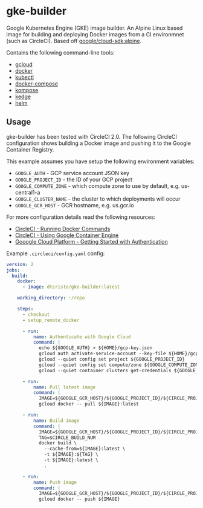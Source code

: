 # gke-builder
Google Kubernetes Engine (GKE) image builder. An Alpine Linux based image for building and deploying Docker images from a CI environmnet (such as CircleCI). Based off [google/cloud-sdk:alpine](https://hub.docker.com/r/google/cloud-sdk/).

Contains the following command-line tools:
  * [gcloud](https://cloud.google.com/sdk/gcloud/)
  * [docker](https://docs.docker.com/engine/reference/commandline/cli/)
  * [kubectl](https://kubernetes.io/docs/user-guide/kubectl-overview/)
  * [docker-compose](https://docs.docker.com/compose/reference/overview/)
  * [kompose](http://kompose.io/)
  * [kedge](http://kedgeproject.org/)
  * [helm](https://helm.sh/)

## Usage
gke-builder has been tested with CircleCI 2.0. The following CircleCI configuration shows building a Docker image and pushing it to the Google Container Registry.

This example assumes you have setup the following environment variables:
  * `GOOGLE_AUTH` - GCP service account JSON key
  * `GOOGLE_PROJECT_ID` - the ID of your GCP project
  * `GOOGLE_COMPUTE_ZONE` - which compute zone to use by default, e.g. us-central1-a
  * `GOOGLE_CLUSTER_NAME` - the cluster to which deployments will occur
  * `GOOGLE_GCR_HOST` - GCR hostname, e.g. us.gcr.io

For more configuration details read the following resources:
  * [CircleCI - Running Docker Commands](https://circleci.com/docs/2.0/building-docker-images/)
  * [CircleCI - Using Google Container Engine](https://circleci.com/docs/2.0/google-container-engine/)
  * [Gooogle Cloud Platform - Getting Started with Authentication](https://cloud.google.com/docs/authentication/getting-started)

Example `.circleci/config.yaml` config:
```yaml
version: 2
jobs:
  build:
    docker:
      - image: dtcristo/gke-builder:latest

    working_directory: ~/repo

    steps:
      - checkout
      - setup_remote_docker

      - run:
          name: Authenticate with Google Cloud
          command: |
            echo ${GOOGLE_AUTH} > ${HOME}/gcp-key.json
            gcloud auth activate-service-account --key-file ${HOME}/gcp-key.json
            gcloud --quiet config set project ${GOOGLE_PROJECT_ID}
            gcloud --quiet config set compute/zone ${GOOGLE_COMPUTE_ZONE}
            gcloud --quiet container clusters get-credentials ${GOOGLE_CLUSTER_NAME}

      - run:
          name: Pull latest image
          command: |
            IMAGE=${GOOGLE_GCR_HOST}/${GOOGLE_PROJECT_ID}/${CIRCLE_PROJECT_REPONAME}
            gcloud docker -- pull ${IMAGE}:latest

      - run:
          name: Build image
          command: |
            IMAGE=${GOOGLE_GCR_HOST}/${GOOGLE_PROJECT_ID}/${CIRCLE_PROJECT_REPONAME}
            TAG=$CIRCLE_BUILD_NUM
            docker build \
              --cache-from=${IMAGE}:latest \
              -t ${IMAGE}:${TAG} \
              -t ${IMAGE}:latest \
              .

      - run:
          name: Push image
          command: |
            IMAGE=${GOOGLE_GCR_HOST}/${GOOGLE_PROJECT_ID}/${CIRCLE_PROJECT_REPONAME}
            gcloud docker -- push ${IMAGE}
```
